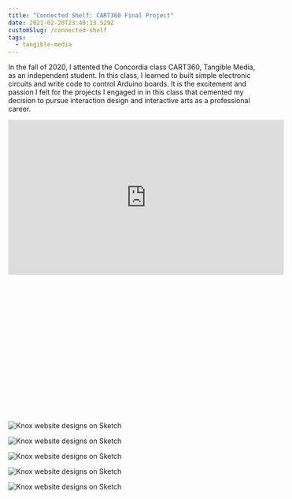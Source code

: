 ```yaml
---
title: "Connected Shelf: CART360 Final Project"
date: 2021-02-20T23:40:13.529Z
customSlug: /connected-shelf
tags:
  - tangible-media
---
```


In the fall of 2020, I attented the Concordia class CART360, Tangible Media, as an independent student. In this class, I learned to built simple electronic circuits and write code to control Arduino boards. It is the excitement and passion I felt for the projects I engaged in in this class that cemented my decision to pursue interaction design and interactive arts as a professional career.

<div class="w-full relative h-0" style="padding-bottom: 56.25%">
<iframe width="560" height="315" src="https://www.youtube.com/embed/AQboZsnryis?start=164" frameborder="0" allow="accelerometer; autoplay; clipboard-write; encrypted-media; gyroscope; picture-in-picture" allowfullscreen class="absolute top-0 left-0 w-full h-full"></iframe>
</div>

![Knox website designs on Sketch](shelf_1.png)

![Knox website designs on Sketch](shelf_2.png)

![Knox website designs on Sketch](shelf_3.png)

![Knox website designs on Sketch](shelf_4.png)

![Knox website designs on Sketch](shelf_6.png)
